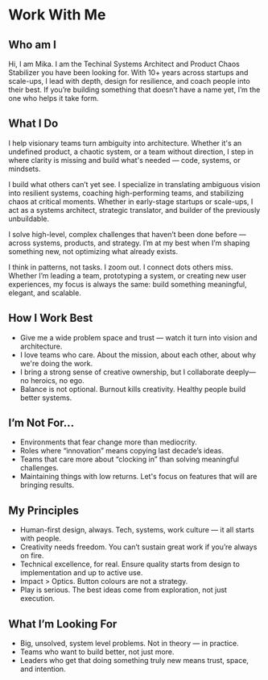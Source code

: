 # Work With Me
## Who am I
Hi, I am Mika. I am the Techinal Systems Architect and Product Chaos Stabilizer you have been looking for. With 10+ years across startups and scale-ups, I lead with depth, design for resilience, and coach people into their best. If you’re building something that doesn’t have a name yet, I’m the one who helps it take form.

## What I Do
I help visionary teams turn ambiguity into architecture. Whether it's an undefined product, a chaotic system, or a team without direction, I step in where clarity is missing and build what's needed — code, systems, or mindsets.

I build what others can’t yet see. I specialize in translating ambiguous vision into resilient systems, coaching high-performing teams, and stabilizing chaos at critical moments. Whether in early-stage startups or scale-ups, I act as a systems architect, strategic translator, and builder of the previously unbuildable.

I solve high-level, complex challenges that haven’t been done before — across systems, products, and strategy. I’m at my best when I’m shaping something new, not optimizing what already exists.

I think in patterns, not tasks. I zoom out. I connect dots others miss. Whether I’m leading a team, prototyping a system, or creating new user experiences, my focus is always the same: build something meaningful, elegant, and scalable.

## How I Work Best
- Give me a wide problem space and trust — watch it turn into vision and architecture.
- I love teams who care. About the mission, about each other, about why we're doing the work.
- I bring a strong sense of creative ownership, but I collaborate deeply—no heroics, no ego.
- Balance is not optional. Burnout kills creativity. Healthy people build better systems.

## I’m Not For...
- Environments that fear change more than mediocrity.
- Roles where “innovation” means copying last decade’s ideas.
- Teams that care more about “clocking in” than solving meaningful challenges.
- Maintaining things with low returns. Let's focus on features that will are bringing results.

## My Principles
- Human-first design, always. Tech, systems, work culture — it all starts with people.
- Creativity needs freedom. You can’t sustain great work if you’re always on fire.
- Technical excellence, for real. Ensure quality starts from design to implementation and up to active use.
- Impact > Optics. Button colours are not a strategy.
- Play is serious. The best ideas come from exploration, not just execution.

## What I’m Looking For
- Big, unsolved, system level problems. Not in theory — in practice.
- Teams who want to build better, not just more.
- Leaders who get that doing something truly new means trust, space, and intention.
